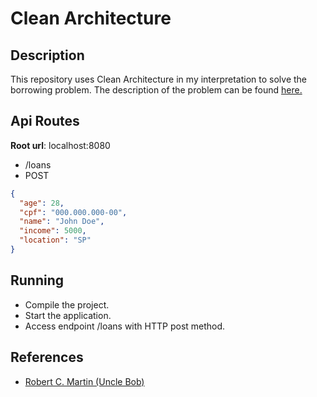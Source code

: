 # Clean Architecture
## Description
This repository uses Clean Architecture in my interpretation to solve the borrowing problem.
The description of the problem can be found [here.](https://github.com/backend-br/desafios/blob/master/loans/PROBLEM.md)

## Api Routes
__Root url__: localhost:8080

- /loans
- POST
```json
{
  "age": 28,
  "cpf": "000.000.000-00",
  "name": "John Doe",
  "income": 5000,
  "location": "SP"
}
```

## Running 
- Compile the project.
- Start the application.
- Access endpoint /loans with HTTP post method.

## References
- [Robert C. Martin (Uncle Bob)](https://blog.cleancoder.com/uncle-bob/2012/08/13/the-clean-architecture.html)
